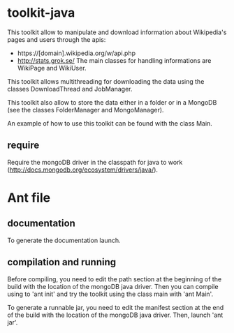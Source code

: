 # toolkit-java

This toolkit allow to manipulate and download information about Wikipedia's pages and users through the apis:
- https://[domain].wikipedia.org/w/api.php
- http://stats.grok.se/
The main classes for handling informations are WikiPage and WikiUser.

This toolkit allows multithreading for downloading the data using the classes DownloadThread and JobManager. 

This toolkit also allow to store the data either in a folder or in a MongoDB (see the classes FolderManager and MongoManager).

An example of how to use this toolkit can be found with the class Main.

## require

Require the mongoDB driver in the classpath for java to work (http://docs.mongodb.org/ecosystem/drivers/java/).

# Ant file

## documentation

To generate the documentation launch.

## compilation and running

Before compiling, you need to edit the path section at the beginning of the build with the location of the mongoDB java driver. Then you can compile using to 'ant init' and try the toolkit using the class main with 'ant Main'.

To generate a runnable jar, you need to edit the manifest section at the end of the build with the location of the mongoDB java driver. Then, launch 'ant jar'.

